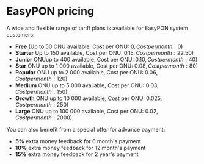 # EasyPON pricing

A wide and flexible range of tariff plans is available for EasyPON system customers:

* **Free** (Up to 50 ONU available, Cost per ONU: 0$, Cost per month: 0$)
* **Starter** Up to 150 available, Cost per ONU: 0.15$, Cost per month: 22.50$)
* **Junior** ONUup to 400 available, Cost per ONU: 0.10$, Cost per month: 40$)
* **Star** ONU up to 1 000 available, Cost per ONU: 0.08$, Cost per month: 80$)
* **Popular** ONU up to 2 000 available, Cost per ONU: 0.06$, Cost per month: 120$)
* **Medium** ONU up to 5 000 available, Cost per ONU: 0.03$, Cost per month: 150$)
* **Growth** ONU up to 10 000 available, Cost per ONU: 0.025$, Cost per month: 250$)
* **Large** ONU up to 100 000 available, Cost per ONU: 0.02$, Cost per month: 2 000$)

You can also benefit from a special offer for advance payment:

* **5%** extra money feedback for 6 month's payment
* **10%** extra money feedback for 12 month's payment
* **15%** extra money feedback for 2 year's payment
